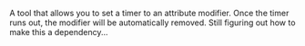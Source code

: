 A tool that allows you to set a timer to an attribute modifier. Once the timer runs out, the modifier will be automatically removed.
Still figuring out how to make this a dependency...
